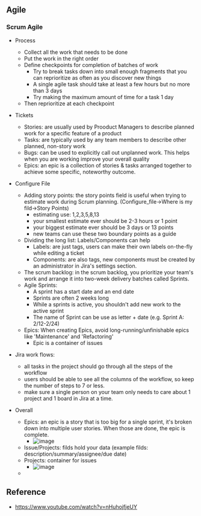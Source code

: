 ## Agile

### Scrum Agile
* Process
    * Collect all the work that needs to be done
    * Put the work in the right order
    * Define checkpoints for completion of batches of work
        * Try to break tasks down into small enough fragments that you can reprioritize as often as you discover new things
        * A single agile task should take at least a few hours but no more than 3 days
        * Try making the maximum amount of time for a task 1 day
    * Then reprioritize at each checkpoint

* Tickets
    * Stories: are usually used by Prooduct Managers to describe planned work for a specific feature of a product       
    * Tasks: are typically used by any team members to describe other planned, non-story work
    * Bugs: can be used to explicitly call out unplanned work. This helps when you are working improve your overall quality
    * Epics: an epic is a collection of stories & tasks arranged together to achieve some specific, noteworthy outcome.

* Configure File
    * Adding story points: the story points field is useful when trying to estimate work during Scrum planning. (Configure_file->Where is my fild->Story Points) 
        * estimating use: 1,2,3,5,8,13
        * your smallest estimate ever should be 2-3 hours or 1 point
        * your biggest estimate ever should be 3 days or 13 points
        * new teams can use these two boundary points as a guide
    * Dividing the long list: Labels/Components can help
        * Labels: are just tags, users can make their own labels on-the-fly while editing a ticket
        * Components: are also tags, new components must be created by an administrator in Jira's settings section. 
    * The scrum backlog: in the scrum backlog, you prioritize your team's work and arrange it into two-week delivery batches called Sprints.    
    * Agile Sprints: 
        * A sprint has a start date and an end date
        * Sprints are often 2 weeks long
        * While a sprints is active, you shouldn't add new work to the active sprint
        * The name of Sprint can be use as letter + date (e.g. Sprint A: 2/12-2/24)
    * Epics: When creating Epics, avoid long-running/unfinishable epics like 'Maintenance' and 'Refactoring'
        * Epic is a container of issues

* Jira work flows:
    * all tasks in the project should go through all the steps of the workflow
    * users should be able to see all the columns of the workflow, so keep the number of steps to 7 or less.
    * make sure a single person on your team only needs to care about 1 project and 1 board in Jira at a time.

* Overall
    * Epics: an epic is a story that is too big for a single sprint, it's broken down into multiple user stories. When those are done, the epic is complete.
        * ![image](https://user-images.githubusercontent.com/16402963/184557293-025c980d-b4da-4551-8a6d-1165bf36d96d.png)
    * Issue/Projects: filds hold your data (example filds: description/summary/assignee/due date)
    * Projects: container for issues
        * ![image](https://user-images.githubusercontent.com/16402963/184557567-7e7d3c48-40b4-408c-a62e-a9c8eb123d13.png)
    * 

   


## Reference
* https://www.youtube.com/watch?v=nHuhojfjeUY 
